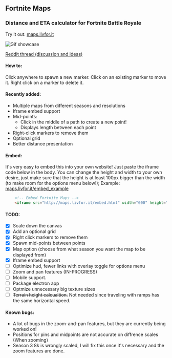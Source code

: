 ## Fortnite Maps

### Distance and ETA calculator for Fortnite Battle Royale

Try it out: [maps.livfor.it](http://maps.livfor.it)

![Gif showcase](img/showcase.gif)

[Reddit thread (discussion and ideas)](https://www.reddit.com/r/FortNiteBR/comments/8hhaiq/i_made_a_fortnite_eta_calculator/)

#### How to:

Click anywhere to spawn a new marker.
Click on an existing marker to move it.
Right click on a marker to delete it.

#### Recently added:
- Multiple maps from different seasons and resolutions
- Iframe embed support
- Mid-points:
  - Click in the middle of a path to create a new point!
  - Displays length between each point
- Right-click markers to remove them
- Optional grid
- Better distance presentation

#### Embed:

It's very easy to embed this into your own website!
Just paste the iframe code below in the body. You can change the height and width to your own desire, just make
sure that the height is at least 100px bigger than the width (to make room for the options menu below!);
Example: [maps.livfor.it/embed_example](http://maps.livfor.it/embed_example.html)
```html
    <!-- Embed Fortnite Maps -->
    <iframe src="http://maps.livfor.it/embed.html" width="600" height="650" style="border:none; box-shadow:0px 0px 5px rgba(0,0,0,0.7); border-radius:2px;"></iframe>

```

#### TODO:

- [x]  Scale down the canvas
- [x]  Add an optional grid
- [x]  Right click markers to remove them
- [x]  Spawn mid-points between points
- [x]  Map option (choose from what season you want the map to be displayed from)
- [x]  Iframe embed support
- [ ]  Optimize hud, fewer links with overlay toggle for options menu
- [ ]  Zoom and pan features (IN-PROGRESS)
- [ ]  Mobile support.
- [ ]  Package electron app
- [ ]  Optmize unnecessary big texture sizes
- [ ]  ~~Terrain height calcualtion.~~ Not needed since traveling with ramps has the same horizontal speed.

#### Known bugs:

- A lot of bugs in the zoom-and-pan features, but they are currently being worked on!
- Positions for pins and midpoints are not accurate on diffrence scales (When zooming)
- Season 3 8k is wrongly scaled, I will fix this once it's necessary and the zoom features are done.
